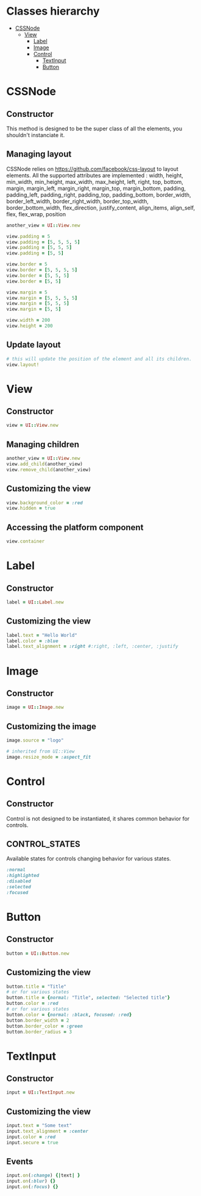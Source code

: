 # Classes hierarchy

* [CSSNode](#css_node)
  * [View](#view)
    * [Label](#label)
    * [Image](#image)
    * [Control](#control)
      * [TextInput](#text_input)
      * [Button](#button)

# <a name="css_node"></a>CSSNode


## Constructor

This method is designed to be the super class of all the elements, you shouldn't instanciate it.

## Managing layout

CSSNode relies on https://github.com/facebook/css-layout to layout elements.
All the supported attributes are implemented : width, height, min_width, min_height, max_width, max_height, left, right, top, bottom, margin, margin_left, margin_right, margin_top, margin_bottom, padding, padding_left, padding_right, padding_top, padding_bottom, border_width, border_left_width, border_right_width, border_top_width, border_bottom_width, flex_direction, justify_content, align_items, align_self, flex, flex_wrap, position

```ruby
another_view = UI::View.new

view.padding = 5
view.padding = [5, 5, 5, 5]
view.padding = [5, 5, 5]
view.padding = [5, 5]

view.border = 5
view.border = [5, 5, 5, 5]
view.border = [5, 5, 5]
view.border = [5, 5]

view.margin = 5
view.margin = [5, 5, 5, 5]
view.margin = [5, 5, 5]
view.margin = [5, 5]

view.width = 200
view.height = 200
```


## Update layout

```ruby
# this will update the position of the element and all its children.
view.layout!
```


# <a name="view"></a>View


## Constructor

```ruby
view = UI::View.new
```

## Managing children

```ruby
another_view = UI::View.new
view.add_child(another_view)
view.remove_child(another_view)
```

## Customizing the view

```ruby
view.background_color = :red
view.hidden = true
```

## Accessing the platform component

```ruby
view.container
```

# <a name="label"></a>Label


## Constructor

```ruby
label = UI::Label.new
```

## Customizing the view

```ruby
label.text = "Hello World"
label.color = :blue
label.text_alignment = :right #:right, :left, :center, :justify
```


# <a name="image"></a>Image


## Constructor

```ruby
image = UI::Image.new
```

## Customizing the image

```ruby
image.source = "logo"

# inherited from UI::View
image.resize_mode = :aspect_fit
```

# <a name="control"></a>Control


## Constructor

Control is not designed to be instantiated, it shares common behavior for controls.

## CONTROL_STATES

Available states for controls changing behavior for various states.

```ruby
:normal
:highlighted
:disabled
:selected
:focused
```

# <a name="button"></a>Button


## Constructor

```ruby
button = UI::Button.new
```

## Customizing the view

```ruby
button.title = "Title"
# or for various states
button.title = {normal: "Title", selected: "Selected title"}
button.color = :red
# or for various states
button.color = {normal: :black, focused: :red}
button.border_width = 2
button.border_color = :green
button.border_radius = 3
```

# <a name="text_input"></a>TextInput


## Constructor

```ruby
input = UI::TextInput.new
```

## Customizing the view

```ruby
input.text = "Some text"
input.text_alignment = :center
input.color = :red
input.secure = true
```

## Events

```ruby
input.on(:change) {|text| }
input.on(:blur) {}
input.on(:focus) {}
```
